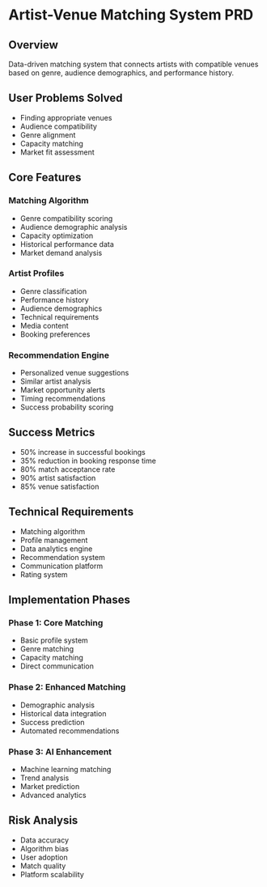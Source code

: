 
# Artist-Venue Matching System PRD

## Overview
Data-driven matching system that connects artists with compatible venues based on genre, audience demographics, and performance history.

## User Problems Solved
- Finding appropriate venues
- Audience compatibility
- Genre alignment
- Capacity matching
- Market fit assessment

## Core Features

### Matching Algorithm
- Genre compatibility scoring
- Audience demographic analysis
- Capacity optimization
- Historical performance data
- Market demand analysis

### Artist Profiles
- Genre classification
- Performance history
- Audience demographics
- Technical requirements
- Media content
- Booking preferences

### Recommendation Engine
- Personalized venue suggestions
- Similar artist analysis
- Market opportunity alerts
- Timing recommendations
- Success probability scoring

## Success Metrics
- 50% increase in successful bookings
- 35% reduction in booking response time
- 80% match acceptance rate
- 90% artist satisfaction
- 85% venue satisfaction

## Technical Requirements
- Matching algorithm
- Profile management
- Data analytics engine
- Recommendation system
- Communication platform
- Rating system

## Implementation Phases

### Phase 1: Core Matching
- Basic profile system
- Genre matching
- Capacity matching
- Direct communication

### Phase 2: Enhanced Matching
- Demographic analysis
- Historical data integration
- Success prediction
- Automated recommendations

### Phase 3: AI Enhancement
- Machine learning matching
- Trend analysis
- Market prediction
- Advanced analytics

## Risk Analysis
- Data accuracy
- Algorithm bias
- User adoption
- Match quality
- Platform scalability
